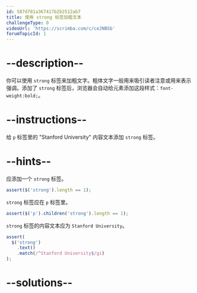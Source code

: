 ```yaml
---
id: 587d781a367417b2b2512ab7
title: 使用 strong 标签加粗文本
challengeType: 0
videoUrl: 'https://scrimba.com/c/ceJNBSb'
forumTopicId: 1
---
```


# --description--

你可以使用 `strong` 标签来加粗文字。粗体文字一般用来吸引读者注意或用来表示强调。添加了 `strong` 标签后，浏览器会自动给元素添加这段样式：`font-weight:bold;`。

# --instructions--

给 `p` 标签里的 "Stanford University" 内容文本添加 `strong` 标签。

# --hints--

应添加一个 `strong` 标签。

```js
assert($('strong').length == 1);
```

`strong` 标签应在 `p` 标签里。

```js
assert($('p').children('strong').length == 1);
```

`strong` 标签的内容文本应为 `Stanford University`。

```js
assert(
  $('strong')
    .text()
    .match(/^Stanford University$/gi)
);
```

# --solutions--

